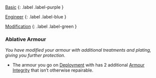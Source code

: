 
[Basic](Game/Basic-List)
{: .label .label-purple }

[Engineer](Game/Engineer)
{: .label .label-blue }

[Modification](Game/Modification-List)
{: .label .label-green }
### Ablative Armour
*You have modified your armour with additional treatments and plating, giving you further protection.*
* The armour you go on [Deployment](Game/Deployment) with has 2 additional [Armour Integrity](Game/Core/Armour#Armour%20Integrity) that isn’t otherwise repairable.

